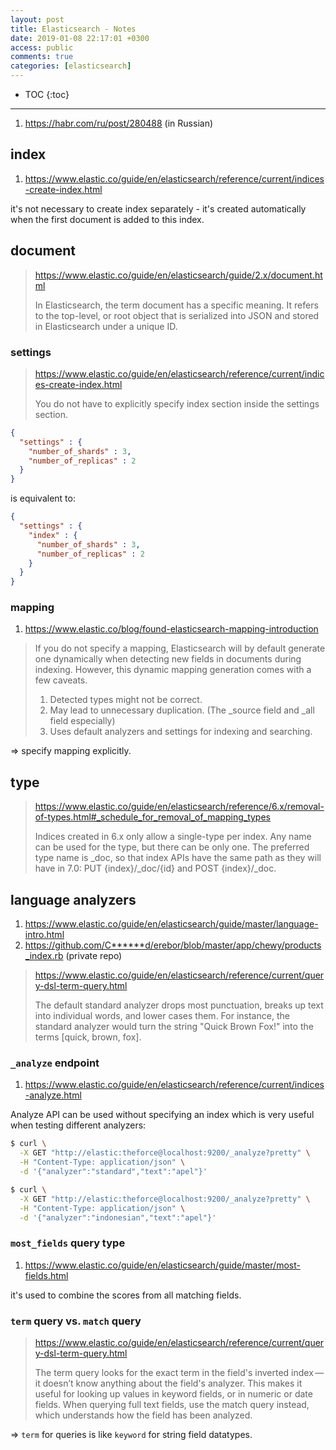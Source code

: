 ```yaml
---
layout: post
title: Elasticsearch - Notes
date: 2019-01-08 22:17:01 +0300
access: public
comments: true
categories: [elasticsearch]
---
```


<!-- more -->

* TOC
{:toc}
<hr>

1. <https://habr.com/ru/post/280488> (in Russian)

index
-----

1. <https://www.elastic.co/guide/en/elasticsearch/reference/current/indices-create-index.html>

it's not necessary to create index separately - it's created automatically
when the first document is added to this index.

document
--------

> <https://www.elastic.co/guide/en/elasticsearch/guide/2.x/document.html>
>
> In Elasticsearch, the term document has a specific meaning. It refers to
> the top-level, or root object that is serialized into JSON and stored in
> Elasticsearch under a unique ID.

### settings

> <https://www.elastic.co/guide/en/elasticsearch/reference/current/indices-create-index.html>
>
> You do not have to explicitly specify index section inside the settings section.

```json
{
  "settings" : {
    "number_of_shards" : 3,
    "number_of_replicas" : 2
  }
}
```

is equivalent to:

```json
{
  "settings" : {
    "index" : {
      "number_of_shards" : 3,
      "number_of_replicas" : 2
    }
  }
}
```

### mapping

1. <https://www.elastic.co/blog/found-elasticsearch-mapping-introduction>

> If you do not specify a mapping, Elasticsearch will by default generate one
> dynamically when detecting new fields in documents during indexing. However,
> this dynamic mapping generation comes with a few caveats.
>
> 1. Detected types might not be correct.
> 2. May lead to unnecessary duplication. (The _source field and _all field especially)
> 3. Uses default analyzers and settings for indexing and searching.

=> specify mapping explicitly.

type
----

> <https://www.elastic.co/guide/en/elasticsearch/reference/6.x/removal-of-types.html#_schedule_for_removal_of_mapping_types>
>
> Indices created in 6.x only allow a single-type per index. Any name can
> be used for the type, but there can be only one. The preferred type name
> is _doc, so that index APIs have the same path as they will have in 7.0:
> PUT {index}/_doc/{id} and POST {index}/_doc.

language analyzers
------------------

1. <https://www.elastic.co/guide/en/elasticsearch/guide/master/language-intro.html>
2. <https://github.com/C******d/erebor/blob/master/app/chewy/products_index.rb> (private repo)

> <https://www.elastic.co/guide/en/elasticsearch/reference/current/query-dsl-term-query.html>
>
> The default standard analyzer drops most punctuation, breaks up text into
> individual words, and lower cases them. For instance, the standard analyzer
> would turn the string "Quick Brown Fox!" into the terms [quick, brown, fox].

### `_analyze` endpoint

1. <https://www.elastic.co/guide/en/elasticsearch/reference/current/indices-analyze.html>

Analyze API can be used without specifying an index which is very useful when
testing different analyzers:

```sh
$ curl \
  -X GET "http://elastic:theforce@localhost:9200/_analyze?pretty" \
  -H "Content-Type: application/json" \
  -d '{"analyzer":"standard","text":"apel"}'

$ curl \
  -X GET "http://elastic:theforce@localhost:9200/_analyze?pretty" \
  -H "Content-Type: application/json" \
  -d '{"analyzer":"indonesian","text":"apel"}'
```

### `most_fields` query type

1. <https://www.elastic.co/guide/en/elasticsearch/guide/master/most-fields.html>

it's used to combine the scores from all matching fields.

### `term` query vs. `match` query

> <https://www.elastic.co/guide/en/elasticsearch/reference/current/query-dsl-term-query.html>
>
> The term query looks for the exact term in the field's inverted index — it
> doesn’t know anything about the field's analyzer. This makes it useful for
> looking up values in keyword fields, or in numeric or date fields. When
> querying full text fields, use the match query instead, which understands
> how the field has been analyzed.

=> `term` for queries is like `keyword` for string field datatypes.
